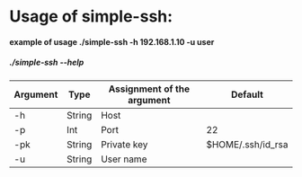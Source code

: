 # Usage of simple-ssh:
#### example of usage ./simple-ssh -h 192.168.1.10 -u user    	
    	
##### ./simple-ssh --help
  	
  | Argument       | Type | Assignment of the argument | Default |
  | ------------- | ------------- | ------------- | -------------|
  | -h  | String                  | Host          |              |
  | -p  | Int                     | Port          | 22           |
  | -pk | String                  | Private key   | $HOME/.ssh/id_rsa |
  | -u | String                   | User name     |             |